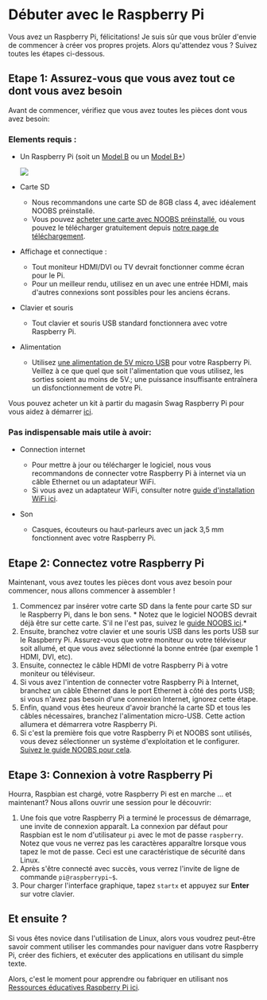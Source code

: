 # Débuter avec le Raspberry Pi

Vous avez un Raspberry Pi, félicitations! Je suis sûr que vous brûler d'envie de commencer à créer vos propres projets. Alors qu'attendez vous ? Suivez toutes les étapes ci-dessous.

## Etape 1: Assurez-vous que vous avez tout ce dont vous avez besoin

Avant de commencer, vérifiez que vous avez toutes les pièces dont vous avez besoin:

### Elements requis :

- Un Raspberry Pi (soit un [Model B](http://www.raspberrypi.org/product/model-b/) ou un  [Model B+](http://www.raspberrypi.org/product/model-b-plus/))

	![](images/Raspberry-Pis.jpg)

- Carte SD
	- Nous recommandons une carte SD de 8GB class 4, avec idéalement NOOBS préinstallé. 
	- Vous pouvez [acheter une carte avec NOOBS préinstallé](http://swag.raspberrypi.org/collections/frontpage/products/noobs-8gb-sd-card), ou vous pouvez le télécharger gratuitement depuis [notre page de téléchargement](http://www.raspberrypi.org/downloads/).
	
- Affichage et connectique :
	- Tout moniteur HDMI/DVI ou TV devrait fonctionner comme écran pour le Pi. 
	- Pour un meilleur rendu, utilisez en un avec une entrée HDMI, mais d'autres connexions sont possibles pour les anciens écrans. 
	
- Clavier et souris
	- Tout clavier et souris USB standard fonctionnera avec votre Raspberry Pi.
	
- Alimentation
	- Utilisez [une alimentation de 5V micro USB](http://swag.raspberrypi.org/collections/pi-kits/products/raspberry-pi-universal-power-supply) pour votre Raspberry Pi. Veillez à ce que quel que soit l'alimentation que vous utilisez, les sorties soient au moins de 5V.; une puissance insuffisante entraînera un disfonctionnement de votre Pi.

Vous pouvez acheter un kit à partir du magasin Swag Raspberry Pi pour vous aidez à démarrer [ici](http://swag.raspberrypi.org/collections/frontpage/products/b-raspberry-pi-starter-kit).

### Pas indispensable mais utile à avoir:

- Connection internet
	- Pour mettre à jour ou télécharger le logiciel, nous vous recommandons de connecter votre Raspberry Pi à internet via un câble Ethernet ou un adaptateur WiFi.
	- Si vous avez un adaptateur WiFi, consulter notre [guide d'installation WiFi  ici](http://www.raspberrypi.org/documentation/configuration/wireless/README.md).

- Son
	- Casques, écouteurs ou haut-parleurs avec un jack 3,5 mm fonctionnent avec votre Raspberry Pi.

	
## Etape 2: Connectez votre Raspberry Pi

Maintenant, vous avez toutes les pièces dont vous avez besoin pour commencer, nous allons commencer à assembler !

1. Commencez par insérer votre carte SD dans la fente pour carte SD sur le Raspberry Pi, dans le bon sens. * Notez que le logiciel NOOBS devrait déjà être sur cette carte. S'il ne l'est pas, suivez le [guide NOOBS  ici](http://www.raspberrypi.org/help/noobs-setup/).*
1. Ensuite, branchez votre clavier et une souris USB dans les ports USB sur le Raspberry Pi. Assurez-vous que votre moniteur ou votre téléviseur soit allumé, et que vous avez sélectionné la bonne entrée (par exemple 1 HDMI, DVI, etc).
1. Ensuite, connectez le câble HDMI de votre Raspberry Pi à votre moniteur ou téléviseur.
1. Si vous avez l'intention de connecter votre Raspberry Pi à Internet, branchez un câble Ethernet dans le port Ethernet à côté des ports USB; si vous n'avez pas besoin d'une connexion Internet, ignorez cette étape.
1. Enfin, quand vous êtes heureux d'avoir branché la carte SD et tous les câbles  nécessaires, branchez l'alimentation micro-USB. Cette action allumera et démarrera votre Raspberry Pi.
1. Si c'est la première fois que votre Raspberry Pi et NOOBS sont utilisés, vous devez sélectionner un système d'exploitation et le configurer. [Suivez le guide NOOBS pour cela](http://www.raspberrypi.org/help/noobs-setup/).

## Etape 3: Connexion à votre Raspberry Pi

Hourra, Raspbian est chargé, votre Raspberry Pi est en marche ... et maintenant? Nous allons ouvrir une session pour le découvrir:

1. Une fois que votre Raspberry Pi a terminé le processus de démarrage, une invite de connexion apparaît. La connexion par défaut pour Raspbian est le nom d'utilisateur `pi` avec le mot de passe `raspberry`. Notez que vous ne verrez pas les caractères apparaître lorsque vous tapez le mot de passe. Ceci est une caractéristique de sécurité dans Linux.
1. Après s'être connecté avec succès, vous verrez l'invite de ligne de commande `pi@raspberrypi~$`.
1. Pour charger l'interface graphique, tapez `startx` et appuyez sur **Enter** sur votre clavier.
	
	
## Et ensuite ?

Si vous êtes novice dans l'utilisation de Linux, alors vous voudrez peut-être savoir comment utiliser les commandes pour naviguer dans votre Raspberry Pi, créer des fichiers, et exécuter des applications en utilisant du simple texte.

Alors, c'est le moment pour apprendre ou fabriquer en utilisant nos [Ressources éducatives Raspberry Pi ici](http://www.raspberrypi.org/resources/).

